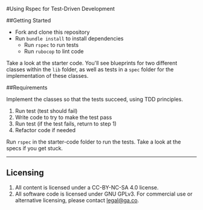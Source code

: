 #Using Rspec for Test-Driven Development

##Getting Started

* Fork and clone this repository
* Run `bundle install` to install dependencies
  * Run `rspec` to run tests
  * Run `rubocop` to lint code

Take a look at the starter code. You'll see blueprints for two different classes within the `lib` folder, as well as tests in a `spec` folder for the implementation of these classes.

##Requirements

Implement the classes so that the tests succeed, using TDD principles.

1. Run test (test should fail)
2. Write code to try to make the test pass
3. Run test (if the test fails, return to step 1)
4. Refactor code if needed

Run `rspec` in the starter-code folder to run the tests. Take a look at the specs if you get stuck.

---

## Licensing
1. All content is licensed under a CC-BY-NC-SA 4.0 license.
2. All software code is licensed under GNU GPLv3. For commercial use or alternative licensing, please contact legal@ga.co.
